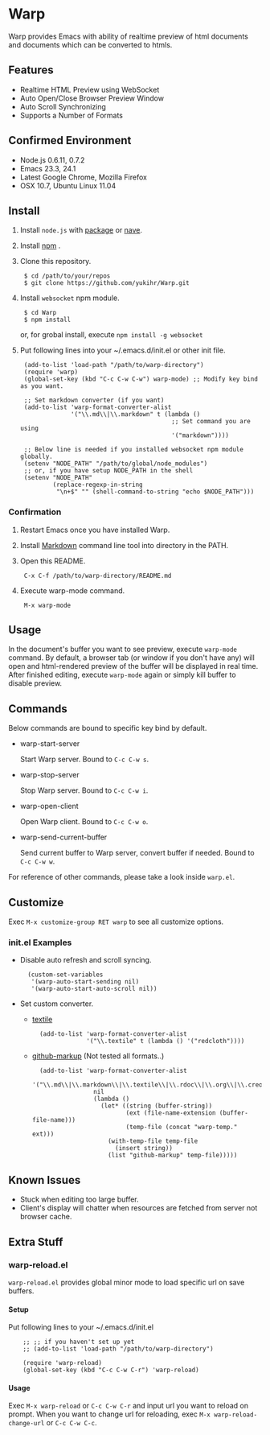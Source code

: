 <!-- Local CSS From: https://github.com/clownfart/Markdown-CSS -->
<link href="readme/markdown.css" rel="stylesheet"></link>

# Warp

Warp provides Emacs with ability of realtime preview of html documents and documents which can be converted to htmls.


## Features

- Realtime HTML Preview using WebSocket
- Auto Open/Close Browser Preview Window
- Auto Scroll Synchronizing
- Supports a Number of Formats


## Confirmed Environment

- Node.js 0.6.11, 0.7.2
- Emacs 23.3, 24.1
- Latest Google Chrome, Mozilla Firefox
- OSX 10.7, Ubuntu Linux 11.04


## Install

1. Install `node.js` with [package](https://github.com/joyent/node/wiki/Installing-Node.js-via-package-manager) or [nave](https://github.com/isaacs/nave).

2. Install [npm](http://npmjs.org/) .

3. Clone this repository.

        $ cd /path/to/your/repos
        $ git clone https://github.com/yukihr/Warp.git 

4. Install `websocket` npm module.

        $ cd Warp
        $ npm install

    or, for grobal install, execute `npm install -g websocket`
  
5. Put following lines into your ~/.emacs.d/init.el or other init file.

        (add-to-list 'load-path "/path/to/warp-directory")
        (require 'warp)
        (global-set-key (kbd "C-c C-w C-w") warp-mode) ;; Modify key bind as you want.

        ;; Set markdown converter (if you want)
        (add-to-list 'warp-format-converter-alist
                     '("\\.md\\|\\.markdown" t (lambda ()
                                                 ;; Set command you are using
                                                 '("markdown"))))

        ;; Below line is needed if you installed websocket npm module globally.
        (setenv "NODE_PATH" "/path/to/global/node_modules")
        ;; or, if you have setup NODE_PATH in the shell
        (setenv "NODE_PATH"
                (replace-regexp-in-string
                 "\n+$" "" (shell-command-to-string "echo $NODE_PATH")))

### Confirmation

1. Restart Emacs once you have installed Warp.

2. Install [Markdown](http://daringfireball.net/projects/markdown/) command line tool into directory in the PATH.

3. Open this README.

        C-x C-f /path/to/warp-directory/README.md

4. Execute warp-mode command.

        M-x warp-mode


## Usage

In the document's buffer you want to see preview, execute `warp-mode` command.
By default, a browser tab (or window if you don't have any) will open and html-rendered preview of the buffer will be displayed in real time.
After finished editing, execute `warp-mode` again or simply kill buffer to disable preview.

## Commands

Below commands are bound to specific key bind by default.

- warp-start-server

  Start Warp server. Bound to `C-c C-w s`.

- warp-stop-server

  Stop Warp server. Bound to `C-c C-w i`.

- warp-open-client

  Open Warp client. Bound to `C-c C-w o`.

- warp-send-current-buffer

  Send current buffer to Warp server, convert buffer if needed. Bound to `C-c C-w w`.
  

For reference of other commands, please take a look inside `warp.el`.


## Customize

Exec `M-x customize-group RET warp` to see all customize options.


### init.el Examples

- Disable auto refresh and scroll syncing.

        (custom-set-variables
         '(warp-auto-start-sending nil)
         '(warp-auto-start-auto-scroll nil))
         
- Set custom converter.

    - [textile](http://redcloth.org/textile)

            (add-to-list 'warp-format-converter-alist
                         '("\\.textile" t (lambda () '("redcloth"))))

    - [github-markup](https://github.com/github/markup) (Not tested all formats..)

            (add-to-list 'warp-format-converter-alist
                         '("\\.md\\|\\.markdown\\|\\.textile\\|\\.rdoc\\|\\.org\\|\\.creole\\|\\.mediawiki\\|\\.rst\\|\\.asciidoc\\|\\.pod"
                           nil
                           (lambda ()
                             (let* ((string (buffer-string))
                                    (ext (file-name-extension (buffer-file-name)))
                                    (temp-file (concat "warp-temp." ext)))
                               (with-temp-file temp-file
                                 (insert string))
                               (list "github-markup" temp-file)))))
    

## Known Issues

- Stuck when editing too large buffer.
- Client's display will chatter when resources are fetched from server not browser cache.


## Extra Stuff

### warp-reload.el

`warp-reload.el` provides global minor mode to load specific url on save buffers.

#### Setup

Put following lines to your ~/.emacs.d/init.el

        ;; ;; if you haven't set up yet
        ;; (add-to-list 'load-path "/path/to/warp-directory")

        (require 'warp-reload)
        (global-set-key (kbd "C-c C-w C-r") 'warp-reload)
        
#### Usage

Exec `M-x warp-reload` or `C-c C-w C-r` and input url you want to reload on prompt.
When you want to change url for reloading, exec `M-x warp-reload-change-url` or `C-c C-w C-c`.
